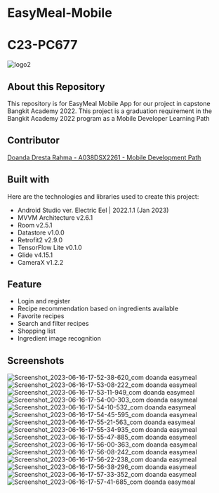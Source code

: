 # EasyMeal-Mobile
# C23-PC677

![logo2](https://github.com/Team-EasyMeal-C23-PC677/EasyMeal-Mobile/assets/66405353/8de54c63-6bfb-4b81-b605-19b5a55e6f6b)

## About this Repository
This repository is for EasyMeal Mobile App for our project in capstone Bangkit Academy 2022. This project is a graduation requirement in the Bangkit Academy 2022 program as a Mobile Developer Learning Path

## Contributor
[Doanda Dresta Rahma - A038DSX2261 - Mobile Development Path](https://github.com/doandadr)

## Built with
Here are the technologies and libraries used to create this project:
- Android Studio ver. Electric Eel | 2022.1.1 (Jan 2023)
- MVVM Architecture v2.6.1
- Room v2.5.1
- Datastore v1.0.0
- Retrofit2 v2.9.0
- TensorFlow Lite v0.1.0
- Glide v4.15.1
- CameraX v1.2.2

## Feature
- Login and register
- Recipe recommendation based on ingredients available
- Favorite recipes
- Search and filter recipes
- Shopping list
- Ingredient image recognition

## Screenshots
![Screenshot_2023-06-16-17-52-38-620_com doanda easymeal](https://github.com/Team-EasyMeal-C23-PC677/EasyMeal-Mobile/assets/66405353/09219d3c-7805-4fd7-b4cf-e8b7c74207d0)
![Screenshot_2023-06-16-17-53-08-222_com doanda easymeal](https://github.com/Team-EasyMeal-C23-PC677/EasyMeal-Mobile/assets/66405353/f17c1c7a-2838-4fed-b0a3-8d2a9037a62a)
![Screenshot_2023-06-16-17-53-11-949_com doanda easymeal](https://github.com/Team-EasyMeal-C23-PC677/EasyMeal-Mobile/assets/66405353/0273ec80-1ad4-41aa-a154-80ca258839ad)
![Screenshot_2023-06-16-17-54-00-303_com doanda easymeal](https://github.com/Team-EasyMeal-C23-PC677/EasyMeal-Mobile/assets/66405353/99be88cf-9590-4c86-8be5-f3070855d3a7)
![Screenshot_2023-06-16-17-54-10-532_com doanda easymeal](https://github.com/Team-EasyMeal-C23-PC677/EasyMeal-Mobile/assets/66405353/3b6945ea-f9f0-46d8-ba5c-5d85e6abdb1d)
![Screenshot_2023-06-16-17-54-45-595_com doanda easymeal](https://github.com/Team-EasyMeal-C23-PC677/EasyMeal-Mobile/assets/66405353/bb4f4c1f-bc68-4ff2-a568-a56f50e0a9bd)
![Screenshot_2023-06-16-17-55-21-563_com doanda easymeal](https://github.com/Team-EasyMeal-C23-PC677/EasyMeal-Mobile/assets/66405353/2d18ff02-c4b1-4bea-9bbd-46db23ca3da5)
![Screenshot_2023-06-16-17-55-34-935_com doanda easymeal](https://github.com/Team-EasyMeal-C23-PC677/EasyMeal-Mobile/assets/66405353/4fab6f0d-6286-4898-9f94-b9485038e2a0)
![Screenshot_2023-06-16-17-55-47-885_com doanda easymeal](https://github.com/Team-EasyMeal-C23-PC677/EasyMeal-Mobile/assets/66405353/8999fd86-78df-4876-9d0c-1477528a7f96)
![Screenshot_2023-06-16-17-56-00-363_com doanda easymeal](https://github.com/Team-EasyMeal-C23-PC677/EasyMeal-Mobile/assets/66405353/fa31f210-1764-40ca-9a97-73401dcc4631)
![Screenshot_2023-06-16-17-56-08-242_com doanda easymeal](https://github.com/Team-EasyMeal-C23-PC677/EasyMeal-Mobile/assets/66405353/57125e7a-1821-4195-ae45-7ccdbc14b6ce)
![Screenshot_2023-06-16-17-56-22-238_com doanda easymeal](https://github.com/Team-EasyMeal-C23-PC677/EasyMeal-Mobile/assets/66405353/5a7f9cb1-1944-43f2-9dad-c3969976d9f3)
![Screenshot_2023-06-16-17-56-38-296_com doanda easymeal](https://github.com/Team-EasyMeal-C23-PC677/EasyMeal-Mobile/assets/66405353/06f72677-0f99-4c50-bdec-ecbcffbacb28)
![Screenshot_2023-06-16-17-57-33-352_com doanda easymeal](https://github.com/Team-EasyMeal-C23-PC677/EasyMeal-Mobile/assets/66405353/7ae361df-3f59-4acd-a410-e34e1aba7a7e)
![Screenshot_2023-06-16-17-57-41-685_com doanda easymeal](https://github.com/Team-EasyMeal-C23-PC677/EasyMeal-Mobile/assets/66405353/936471e9-0f12-4ac8-8f99-00745ee236c2)
